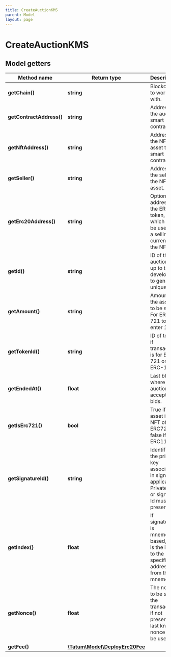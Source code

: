 ```yaml
---
title: CreateAuctionKMS
parent: Model
layout: page
---
```


# CreateAuctionKMS

## Model getters

Method name | Return type | Description | Notes
------------ | ------------- | ------------- | -------------
**getChain()** | **string** | Blockchain to work with. | ex.: `ETH`
**getContractAddress()** | **string** | Address of the auction smart contract. | ex.: `0x687422eEA2cB73B5d3e242bA5456b782919AFc85`
**getNftAddress()** | **string** | Address of the NFT asset to sell smart contract. | ex.: `0x687422eEA2cB73B5d3e242bA5456b782919AFc85`
**getSeller()** | **string** | Address of the seller of the NFT asset. | ex.: `0x687422eEA2cB73B5d3e242bA5456b782919AFc85`
**getErc20Address()** | **string** | Optional address of the ERC20 token, which will be used as a selling currency of the NFT. | ex.: `0x687422eEA2cB73B5d3e242bA5456b782919AFc85` [optional]
**getId()** | **string** | ID of the auction. It's up to the developer to generate unique ID | ex.: `null`
**getAmount()** | **string** | Amount of the assets to be sent. For ERC-721 tokens, enter 1. | ex.: `1` [optional]
**getTokenId()** | **string** | ID of token, if transaction is for ERC-721 or ERC-1155. | ex.: `100000`
**getEndedAt()** | **float** | Last block, where auction accepts bids. | ex.: `100000`
**getIsErc721()** | **bool** | True if asset is NFT of type ERC721, false if ERC1155. | ex.: `true`
**getSignatureId()** | **string** | Identifier of the private key associated in signing application. Private key, or signature Id must be present. | ex.: `26d3883e-4e17-48b3-a0ee-09a3e484ac83`
**getIndex()** | **float** | If signatureId is mnemonic-based, this is the index to the specific address from that mnemonic. | ex.: `null` [optional]
**getNonce()** | **float** | The nonce to be set to the transaction; if not present, the last known nonce will be used | ex.: `1` [optional]
**getFee()** | [**\Tatum\Model\DeployErc20Fee**](../DeployErc20Fee) |  | ex.: `null` [optional]

